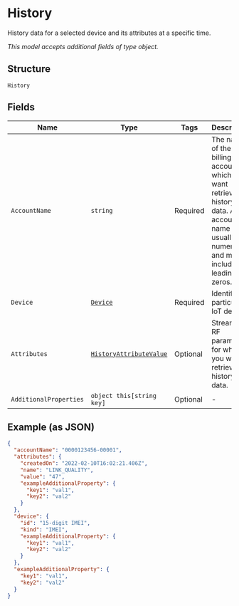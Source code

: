 
# History

History data for a selected device and its attributes at a specific time.

*This model accepts additional fields of type object.*

## Structure

`History`

## Fields

| Name | Type | Tags | Description |
|  --- | --- | --- | --- |
| `AccountName` | `string` | Required | The name of the billing account for which you want retrieve history data. An account name is usually numeric, and must include any leading zeros. |
| `Device` | [`Device`](../../doc/models/device.md) | Required | Identifies a particular IoT device. |
| `Attributes` | [`HistoryAttributeValue`](../../doc/models/history-attribute-value.md) | Optional | Streaming RF parameter for which you want to retrieve history data. |
| `AdditionalProperties` | `object this[string key]` | Optional | - |

## Example (as JSON)

```json
{
  "accountName": "0000123456-00001",
  "attributes": {
    "createdOn": "2022-02-10T16:02:21.406Z",
    "name": "LINK_QUALITY",
    "value": "47",
    "exampleAdditionalProperty": {
      "key1": "val1",
      "key2": "val2"
    }
  },
  "device": {
    "id": "15-digit IMEI",
    "kind": "IMEI",
    "exampleAdditionalProperty": {
      "key1": "val1",
      "key2": "val2"
    }
  },
  "exampleAdditionalProperty": {
    "key1": "val1",
    "key2": "val2"
  }
}
```

